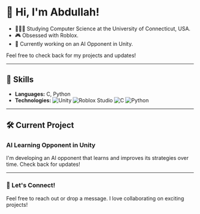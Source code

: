 # 👋 Hi, I'm Abdullah!

- 👨🏼‍🎓 Studying Computer Science at the University of Connecticut, USA.
- 🎮 Obsessed with Roblox.
- 💭 Currently working on an AI Opponent in Unity.

Feel free to check back for my projects and updates!

---

## 🌟 Skills
- **Languages:** C, Python
- **Technologies:**
  ![Unity](https://img.shields.io/badge/Unity-FFFFFF?logo=unity&style=for-the-badge)
  ![Roblox Studio](https://img.shields.io/badge/Roblox%20Studio-FF4D00?logo=roblox&style=for-the-badge)
  ![C](https://img.shields.io/badge/C-A8B400?logo=c&style=for-the-badge)
  ![Python](https://img.shields.io/badge/Python-3776AB?logo=python&style=for-the-badge)

---

## 🛠️ Current Project
### AI Learning Opponent in Unity
I'm developing an AI opponent that learns and improves its strategies over time. Check back for updates!

---

### 💬 Let's Connect!
Feel free to reach out or drop a message. I love collaborating on exciting projects!
